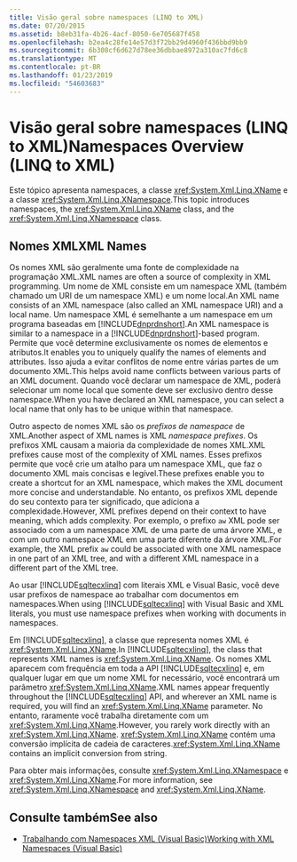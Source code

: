 ```yaml
---
title: Visão geral sobre namespaces (LINQ to XML)
ms.date: 07/20/2015
ms.assetid: b8eb31fa-4b26-4acf-8050-6e705687f458
ms.openlocfilehash: b2ea4c28fe14e57d3f72bb29d4960f436bbd9bb9
ms.sourcegitcommit: 6b308cf6d627d78ee36dbbae8972a310ac7fd6c8
ms.translationtype: MT
ms.contentlocale: pt-BR
ms.lasthandoff: 01/23/2019
ms.locfileid: "54603683"
---
```

# <a name="namespaces-overview-linq-to-xml"></a><span data-ttu-id="e16d0-102">Visão geral sobre namespaces (LINQ to XML)</span><span class="sxs-lookup"><span data-stu-id="e16d0-102">Namespaces Overview (LINQ to XML)</span></span>
<span data-ttu-id="e16d0-103">Este tópico apresenta namespaces, a classe <xref:System.Xml.Linq.XName> e a classe <xref:System.Xml.Linq.XNamespace>.</span><span class="sxs-lookup"><span data-stu-id="e16d0-103">This topic introduces namespaces, the <xref:System.Xml.Linq.XName> class, and the <xref:System.Xml.Linq.XNamespace> class.</span></span>  
  
## <a name="xml-names"></a><span data-ttu-id="e16d0-104">Nomes XML</span><span class="sxs-lookup"><span data-stu-id="e16d0-104">XML Names</span></span>  
 <span data-ttu-id="e16d0-105">Os nomes XML são geralmente uma fonte de complexidade na programação XML.</span><span class="sxs-lookup"><span data-stu-id="e16d0-105">XML names are often a source of complexity in XML programming.</span></span> <span data-ttu-id="e16d0-106">Um nome de XML consiste em um namespace XML (também chamado um URI de um namespace XML) e um nome local.</span><span class="sxs-lookup"><span data-stu-id="e16d0-106">An XML name consists of an XML namespace (also called an XML namespace URI) and a local name.</span></span> <span data-ttu-id="e16d0-107">Um namespace XML é semelhante a um namespace em um programa baseadas em [!INCLUDE[dnprdnshort](~/includes/dnprdnshort-md.md)].</span><span class="sxs-lookup"><span data-stu-id="e16d0-107">An XML namespace is similar to a namespace in a [!INCLUDE[dnprdnshort](~/includes/dnprdnshort-md.md)]-based program.</span></span> <span data-ttu-id="e16d0-108">Permite que você determine exclusivamente os nomes de elementos e atributos.</span><span class="sxs-lookup"><span data-stu-id="e16d0-108">It enables you to uniquely qualify the names of elements and attributes.</span></span> <span data-ttu-id="e16d0-109">Isso ajuda a evitar conflitos de nome entre várias partes de um documento XML.</span><span class="sxs-lookup"><span data-stu-id="e16d0-109">This helps avoid name conflicts between various parts of an XML document.</span></span> <span data-ttu-id="e16d0-110">Quando você declarar um namespace de XML, poderá selecionar um nome local que somente deve ser exclusivo dentro desse namespace.</span><span class="sxs-lookup"><span data-stu-id="e16d0-110">When you have declared an XML namespace, you can select a local name that only has to be unique within that namespace.</span></span>  
  
 <span data-ttu-id="e16d0-111">Outro aspecto de nomes XML são os *prefixos de namespace* de XML.</span><span class="sxs-lookup"><span data-stu-id="e16d0-111">Another aspect of XML names is XML *namespace prefixes*.</span></span> <span data-ttu-id="e16d0-112">Os prefixos XML causam a maioria da complexidade de nomes XML.</span><span class="sxs-lookup"><span data-stu-id="e16d0-112">XML prefixes cause most of the complexity of XML names.</span></span> <span data-ttu-id="e16d0-113">Esses prefixos permite que você crie um atalho para um namespace XML, que faz o documento XML mais concisas e legível.</span><span class="sxs-lookup"><span data-stu-id="e16d0-113">These prefixes enable you to create a shortcut for an XML namespace, which makes the XML document more concise and understandable.</span></span> <span data-ttu-id="e16d0-114">No entanto, os prefixos XML depende do seu contexto para ter significado, que adiciona a complexidade.</span><span class="sxs-lookup"><span data-stu-id="e16d0-114">However, XML prefixes depend on their context to have meaning, which adds complexity.</span></span> <span data-ttu-id="e16d0-115">Por exemplo, o prefixo `aw` XML pode ser associado com a um namespace XML de uma parte de uma árvore XML, e com um outro namespace XML em uma parte diferente da árvore XML.</span><span class="sxs-lookup"><span data-stu-id="e16d0-115">For example, the XML prefix `aw` could be associated with one XML namespace in one part of an XML tree, and with a different XML namespace in a different part of the XML tree.</span></span>  
  
 <span data-ttu-id="e16d0-116">Ao usar [!INCLUDE[sqltecxlinq](~/includes/sqltecxlinq-md.md)] com literais XML e Visual Basic, você deve usar prefixos de namespace ao trabalhar com documentos em namespaces.</span><span class="sxs-lookup"><span data-stu-id="e16d0-116">When using [!INCLUDE[sqltecxlinq](~/includes/sqltecxlinq-md.md)] with Visual Basic and XML literals, you must use namespace prefixes when working with documents in namespaces.</span></span>  
  
 <span data-ttu-id="e16d0-117">Em [!INCLUDE[sqltecxlinq](~/includes/sqltecxlinq-md.md)], a classe que representa nomes XML é <xref:System.Xml.Linq.XName>.</span><span class="sxs-lookup"><span data-stu-id="e16d0-117">In [!INCLUDE[sqltecxlinq](~/includes/sqltecxlinq-md.md)], the class that represents XML names is <xref:System.Xml.Linq.XName>.</span></span> <span data-ttu-id="e16d0-118">Os nomes XML aparecem com frequência em toda a API [!INCLUDE[sqltecxlinq](~/includes/sqltecxlinq-md.md)] e, em qualquer lugar em que um nome XML for necessário, você encontrará um parâmetro <xref:System.Xml.Linq.XName>.</span><span class="sxs-lookup"><span data-stu-id="e16d0-118">XML names appear frequently throughout the [!INCLUDE[sqltecxlinq](~/includes/sqltecxlinq-md.md)] API, and wherever an XML name is required, you will find an <xref:System.Xml.Linq.XName> parameter.</span></span> <span data-ttu-id="e16d0-119">No entanto, raramente você trabalha diretamente com um <xref:System.Xml.Linq.XName>.</span><span class="sxs-lookup"><span data-stu-id="e16d0-119">However, you rarely work directly with an <xref:System.Xml.Linq.XName>.</span></span> <span data-ttu-id="e16d0-120"><xref:System.Xml.Linq.XName> contém uma conversão implícita de cadeia de caracteres.</span><span class="sxs-lookup"><span data-stu-id="e16d0-120"><xref:System.Xml.Linq.XName> contains an implicit conversion from string.</span></span>  
  
 <span data-ttu-id="e16d0-121">Para obter mais informações, consulte <xref:System.Xml.Linq.XNamespace> e <xref:System.Xml.Linq.XName>.</span><span class="sxs-lookup"><span data-stu-id="e16d0-121">For more information, see <xref:System.Xml.Linq.XNamespace> and <xref:System.Xml.Linq.XName>.</span></span>  
  
## <a name="see-also"></a><span data-ttu-id="e16d0-122">Consulte também</span><span class="sxs-lookup"><span data-stu-id="e16d0-122">See also</span></span>
- [<span data-ttu-id="e16d0-123">Trabalhando com Namespaces XML (Visual Basic)</span><span class="sxs-lookup"><span data-stu-id="e16d0-123">Working with XML Namespaces (Visual Basic)</span></span>](../../../../visual-basic/programming-guide/concepts/linq/working-with-xml-namespaces.md)
